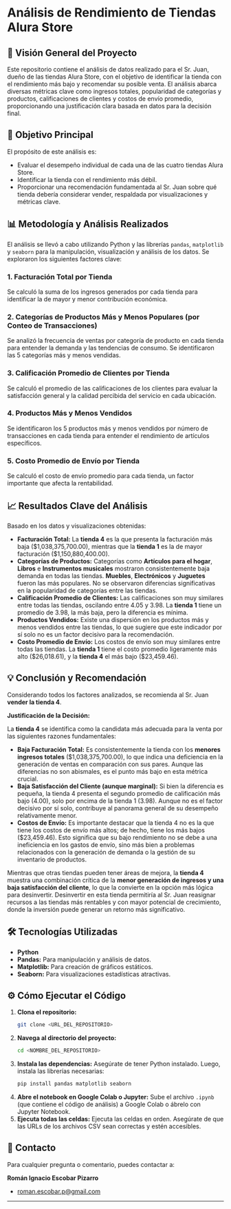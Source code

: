 # Análisis de Rendimiento de Tiendas Alura Store

## 🚀 Visión General del Proyecto

Este repositorio contiene el análisis de datos realizado para el Sr. Juan, dueño de las tiendas Alura Store, con el objetivo de identificar la tienda con el rendimiento más bajo y recomendar su posible venta. El análisis abarca diversas métricas clave como ingresos totales, popularidad de categorías y productos, calificaciones de clientes y costos de envío promedio, proporcionando una justificación clara basada en datos para la decisión final.

## 🎯 Objetivo Principal

El propósito de este análisis es:
* Evaluar el desempeño individual de cada una de las cuatro tiendas Alura Store.
* Identificar la tienda con el rendimiento más débil.
* Proporcionar una recomendación fundamentada al Sr. Juan sobre qué tienda debería considerar vender, respaldada por visualizaciones y métricas clave.

## 📊 Metodología y Análisis Realizados

El análisis se llevó a cabo utilizando Python y las librerías `pandas`, `matplotlib` y `seaborn` para la manipulación, visualización y análisis de los datos. Se exploraron los siguientes factores clave:

### 1. Facturación Total por Tienda
Se calculó la suma de los ingresos generados por cada tienda para identificar la de mayor y menor contribución económica.

### 2. Categorías de Productos Más y Menos Populares (por Conteo de Transacciones)
Se analizó la frecuencia de ventas por categoría de producto en cada tienda para entender la demanda y las tendencias de consumo. Se identificaron las 5 categorías más y menos vendidas.

### 3. Calificación Promedio de Clientes por Tienda
Se calculó el promedio de las calificaciones de los clientes para evaluar la satisfacción general y la calidad percibida del servicio en cada ubicación.

### 4. Productos Más y Menos Vendidos
Se identificaron los 5 productos más y menos vendidos por número de transacciones en cada tienda para entender el rendimiento de artículos específicos.

### 5. Costo Promedio de Envío por Tienda
Se calculó el costo de envío promedio para cada tienda, un factor importante que afecta la rentabilidad.

## 📈 Resultados Clave del Análisis

Basado en los datos y visualizaciones obtenidas:

* **Facturación Total:** La **tienda 4** es la que presenta la facturación más baja (\$1,038,375,700.00), mientras que la **tienda 1** es la de mayor facturación (\$1,150,880,400.00).
* **Categorías de Productos:** Categorías como **Artículos para el hogar**, **Libros** e **Instrumentos musicales** mostraron consistentemente baja demanda en todas las tiendas. **Muebles**, **Electrónicos** y **Juguetes** fueron las más populares. No se observaron diferencias significativas en la popularidad de categorías entre las tiendas.
* **Calificación Promedio de Clientes:** Las calificaciones son muy similares entre todas las tiendas, oscilando entre 4.05 y 3.98. La **tienda 1** tiene un promedio de 3.98, la más baja, pero la diferencia es mínima.
* **Productos Vendidos:** Existe una dispersión en los productos más y menos vendidos entre las tiendas, lo que sugiere que este indicador por sí solo no es un factor decisivo para la recomendación.
* **Costo Promedio de Envío:** Los costos de envío son muy similares entre todas las tiendas. La **tienda 1** tiene el costo promedio ligeramente más alto (\$26,018.61), y la **tienda 4** el más bajo (\$23,459.46).

## 💡 Conclusión y Recomendación

Considerando todos los factores analizados, se recomienda al Sr. Juan **vender la tienda 4**.

**Justificación de la Decisión:**

La **tienda 4** se identifica como la candidata más adecuada para la venta por las siguientes razones fundamentales:

* **Baja Facturación Total:** Es consistentemente la tienda con los **menores ingresos totales** (\$1,038,375,700.00), lo que indica una deficiencia en la generación de ventas en comparación con sus pares. Aunque las diferencias no son abismales, es el punto más bajo en esta métrica crucial.
* **Baja Satisfacción del Cliente (aunque marginal):** Si bien la diferencia es pequeña, la tienda 4 presenta el segundo promedio de calificación más bajo (4.00), solo por encima de la tienda 1 (3.98). Aunque no es el factor decisivo por sí solo, contribuye al panorama general de su desempeño relativamente menor.
* **Costos de Envío:** Es importante destacar que la tienda 4 no es la que tiene los costos de envío más altos; de hecho, tiene los más bajos (\$23,459.46). Esto significa que su bajo rendimiento no se debe a una ineficiencia en los gastos de envío, sino más bien a problemas relacionados con la generación de demanda o la gestión de su inventario de productos.

Mientras que otras tiendas pueden tener áreas de mejora, la **tienda 4** muestra una combinación crítica de la **menor generación de ingresos y una baja satisfacción del cliente**, lo que la convierte en la opción más lógica para desinvertir. Desinvertir en esta tienda permitiría al Sr. Juan reasignar recursos a las tiendas más rentables y con mayor potencial de crecimiento, donde la inversión puede generar un retorno más significativo.

## 🛠️ Tecnologías Utilizadas

* **Python**
* **Pandas:** Para manipulación y análisis de datos.
* **Matplotlib:** Para creación de gráficos estáticos.
* **Seaborn:** Para visualizaciones estadísticas atractivas.

## ⚙️ Cómo Ejecutar el Código

1.  **Clona el repositorio:**
    ```bash
    git clone <URL_DEL_REPOSITORIO>
    ```
2.  **Navega al directorio del proyecto:**
    ```bash
    cd <NOMBRE_DEL_REPOSITORIO>
    ```
3.  **Instala las dependencias:**
    Asegúrate de tener Python instalado. Luego, instala las librerías necesarias:
    ```bash
    pip install pandas matplotlib seaborn
    ```
4.  **Abre el notebook en Google Colab o Jupyter:**
    Sube el archivo `.ipynb` (que contiene el código de análisis) a Google Colab o ábrelo con Jupyter Notebook.
5.  **Ejecuta todas las celdas:**
    Ejecuta las celdas en orden. Asegúrate de que las URLs de los archivos CSV sean correctas y estén accesibles.

## 📧 Contacto

Para cualquier pregunta o comentario, puedes contactar a:

**Román Ignacio Escobar Pizarro**
* roman.escobar.p@gmail.com


---
